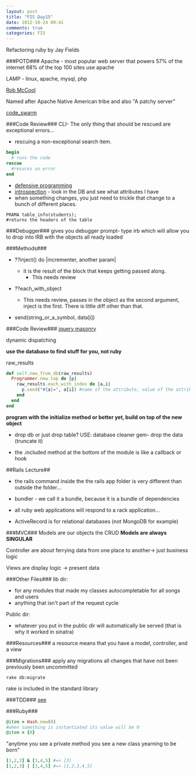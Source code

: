 ```yaml
---
layout: post
title: "FIS Day15"
date: 2012-10-24 09:41
comments: true
categories: FIS
---
```


Refactoring ruby by Jay Fields

###POTD###
Apache - most popular web server that powers 57% of the internet
68% of the top 100 sites use apache

LAMP - linux, apache, mysql, php

[Rob McCool](http://en.wikipedia.org/wiki/User:Hobart/Robert_McCool)

Named after Apache Native American tribe and also "A patchy server" 

[code_swarm](http://code.google.com/p/codeswarm/)

###Code Review###
CLI- 
The only thing that should be rescued are exceptional errors...
- rescuing a non-exceptional search item.
```ruby
begin
  # runs the code
rescue
  #resuces an error
end
```

- [defensive programming](http://en.wikipedia.org/wiki/Defensive_programming)
- [introspection](http://eimers.blogspot.com/2008/02/reflection-vs-introspection.html) - look in the DB and see what attributes I have
- when something changes, you just need to trickle that change to a bunch of different places.

```
PRAMA table_info(students);
#returns the headers of the table
```

###Debugger###
gives you debugger prompt- type irb which will allow you to drop into IRB with the objects all ready loaded

###Methods###

- ??inject() do |incrementer, another param|
  - it is the result of the block that keeps getting passed along.
      - This needs review

- ??each_with_object
  - This needs review, passes in the object as the second argument, inject is the first. There is little diff other than that.

- send(string_or_a_symbol, data[i])

###Code Review###
[jquery masonry](http://masonry.desandro.com/)

dynamic dispatching

**use the database to find stuff for you, not ruby**

raw_results

```ruby Send method example
def self.new_from_db(raw_results)
  Programmer.new.tap do |p|
    raw_results.each_with_index do |a,i|
      p.send("#{a}=", a[i]) #name of the attribute, value of the attribute
    end
  end
end
```
**program with the initialize method or better yet, build on top of the new object**

- drop db or just drop table? USE: database cleaner gem- drop the data (truncate it)

- the .included method at the bottom of the module is like a callback or hook

##Rails Lecture##
- the rails command inside the the rails app folder is very different than outside the folder...

- bundler - we call it a bundle, because it is a bundle of dependencies

- all ruby web applications will respond to a rack application...
- ActiveRecord is for relational databases (not MongoDB for example)

###MVC###
Models are our objects the CRUD
**Models are always SINGULAR**

Controller are about ferrying data from one place to another-> just business logic

Views are display logic -> present data

###Other Files###
lib dir:

  - for any modules that made my classes autocompletable for all songs and users
   - anything that isn't part of the request cycle

Public dir:

 - whatever you put in the public dir will automatically be served (that is why it worked in sinatra)

###Resources###
a resource means that you have a model, controller, and a view

###Migrations###
apply any migrations all changes that have not been previously been uncommitted
```
rake db:migrate
``` 
rake is included in the standard library

###TDD###
[see](/blog/2012-10-24-test-driven-development)

###Ruby###
```ruby Hash.new
@item = Hash.new(0) 
#when something is instantiated its value will be 0
@item = {0}
```

"anytime you see a private method you see a new class yearning to be born"

```ruby Ruby Magic
[1,2,3] & [3,4,5] #=> [3]
[1,2,3] | [3,4,5] #=> [1,2,3,4,5]
```
